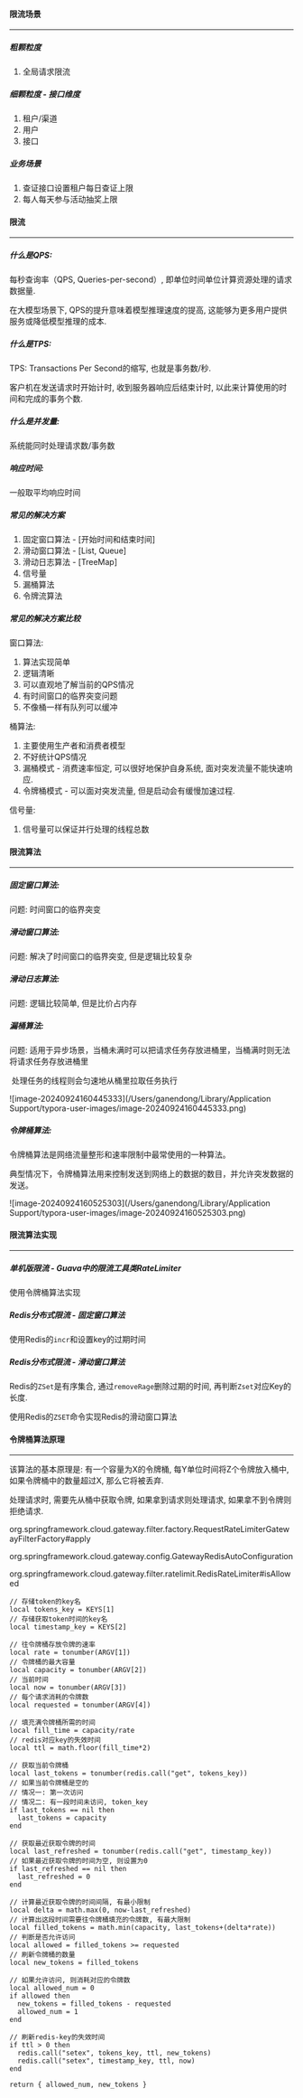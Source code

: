 #### 限流场景

---

##### 粗颗粒度

1. 全局请求限流

##### 细颗粒度 - 接口维度

1. 租户/渠道
2. 用户
3. 接口

##### 业务场景

1. 查证接口设置租户每日查证上限
1. 每人每天参与活动抽奖上限



#### 限流

---

##### 什么是QPS:

每秒查询率（QPS, Queries-per-second）, 即单位时间单位计算资源处理的请求数据量.

在大模型场景下, QPS的提升意味着模型推理速度的提高, 这能够为更多用户提供服务或降低模型推理的成本.

##### 什么是TPS:

TPS: Transactions Per Second的缩写, 也就是事务数/秒.

客户机在发送请求时开始计时, 收到服务器响应后结束计时, 以此来计算使用的时间和完成的事务个数.

##### 什么是并发量:

系统能同时处理请求数/事务数

##### 响应时间:

一般取平均响应时间

##### 常见的解决方案

1. 固定窗口算法 - [开始时间和结束时间]
2. 滑动窗口算法 - [List, Queue]
3. 滑动日志算法 - [TreeMap]
4. 信号量
5. 漏桶算法
6. 令牌流算法

##### 常见的解决方案比较

窗口算法: 

1. 算法实现简单
2. 逻辑清晰
3. 可以直观地了解当前的QPS情况
4. 有时间窗口的临界突变问题
5. 不像桶一样有队列可以缓冲

桶算法:

1. 主要使用生产者和消费者模型
2. 不好统计QPS情况
3. 漏桶模式 - 消费速率恒定, 可以很好地保护自身系统, 面对突发流量不能快速响应.
4. 令牌桶模式 - 可以面对突发流量, 但是启动会有缓慢加速过程.

信号量:

1. 信号量可以保证并行处理的线程总数



#### 限流算法

---

##### 固定窗口算法:

问题: 时间窗口的临界突变

##### 滑动窗口算法:

问题: 解决了时间窗口的临界突变, 但是逻辑比较复杂

##### 滑动日志算法:

问题: 逻辑比较简单, 但是比价占内存

##### 漏桶算法:

问题: 适用于异步场景，当桶未满时可以把请求任务存放进桶里，当桶满时则无法将请求任务存放进桶里

​          处理任务的线程则会匀速地从桶里拉取任务执行

![image-20240924160445333](/Users/ganendong/Library/Application Support/typora-user-images/image-20240924160445333.png)

##### 令牌桶算法:

令牌桶算法是网络流量整形和速率限制中最常使用的一种算法。

典型情况下，令牌桶算法用来控制发送到网络上的数据的数目，并允许突发数据的发送。

![image-20240924160525303](/Users/ganendong/Library/Application Support/typora-user-images/image-20240924160525303.png)



#### 限流算法实现

---

##### 单机版限流 - Guava中的限流工具类RateLimiter

使用令牌桶算法实现

##### Redis分布式限流 - 固定窗口算法

使用Redis的`incr`和设置key的过期时间 

##### Redis分布式限流 - 滑动窗口算法

Redis的`ZSet`是有序集合, 通过`removeRage`删除过期的时间, 再判断`Zset`对应Key的长度.

使用Redis的`ZSET`命令实现Redis的滑动窗口算法



#### 令牌桶算法原理

---

该算法的基本原理是: 有一个容量为X的令牌桶, 每Y单位时间将Z个令牌放入桶中, 如果令牌桶中的数量超过X, 那么它将被丢弃.

处理请求时, 需要先从桶中获取令牌, 如果拿到请求则处理请求, 如果拿不到令牌则拒绝请求.

org.springframework.cloud.gateway.filter.factory.RequestRateLimiterGatewayFilterFactory#apply

org.springframework.cloud.gateway.config.GatewayRedisAutoConfiguration

org.springframework.cloud.gateway.filter.ratelimit.RedisRateLimiter#isAllowed

```
// 存储token的key名
local tokens_key = KEYS[1]
// 存储获取token时间的key名
local timestamp_key = KEYS[2]

// 往令牌桶存放令牌的速率
local rate = tonumber(ARGV[1])
// 令牌桶的最大容量
local capacity = tonumber(ARGV[2])
// 当前时间
local now = tonumber(ARGV[3])
// 每个请求消耗的令牌数
local requested = tonumber(ARGV[4])

// 填充满令牌桶所需的时间
local fill_time = capacity/rate
// redis对应key的失效时间
local ttl = math.floor(fill_time*2)

// 获取当前令牌桶
local last_tokens = tonumber(redis.call("get", tokens_key))
// 如果当前令牌桶是空的
// 情况一: 第一次访问
// 情况二: 有一段时间未访问, token_key
if last_tokens == nil then
  last_tokens = capacity
end

// 获取最近获取令牌的时间
local last_refreshed = tonumber(redis.call("get", timestamp_key))
// 如果最近获取令牌的时间为空, 则设置为0
if last_refreshed == nil then
  last_refreshed = 0
end

// 计算最近获取令牌的时间间隔, 有最小限制
local delta = math.max(0, now-last_refreshed)
// 计算出这段时间需要往令牌桶填充的令牌数, 有最大限制
local filled_tokens = math.min(capacity, last_tokens+(delta*rate))
// 判断是否允许访问
local allowed = filled_tokens >= requested
// 刷新令牌桶的数量
local new_tokens = filled_tokens

// 如果允许访问, 则消耗对应的令牌数
local allowed_num = 0
if allowed then
  new_tokens = filled_tokens - requested
  allowed_num = 1
end

// 刷新redis-key的失效时间
if ttl > 0 then
  redis.call("setex", tokens_key, ttl, new_tokens)
  redis.call("setex", timestamp_key, ttl, now)
end

return { allowed_num, new_tokens }

```















































